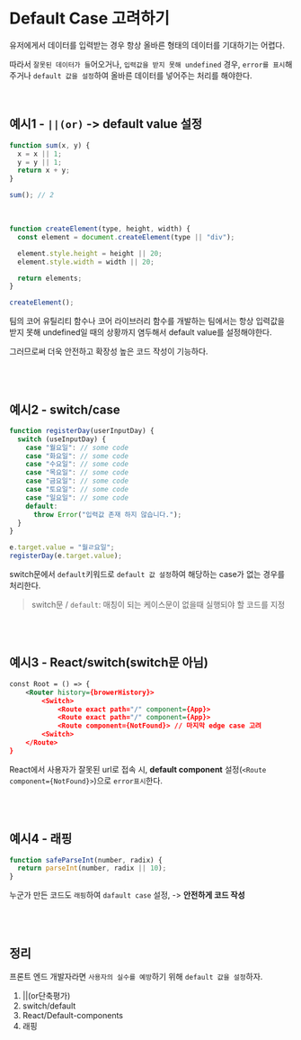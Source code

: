 # Default Case 고려하기

유저에게서 데이터를 입력받는 경우 항상 올바른 형태의 데이터를 기대하기는 어렵다.

따라서 `잘못된 데이터가 들`어오거나, `입력값을 받지 못해 undefined` 경우, `error를 표시`해주거나 `default 값을 설정`하여 올바른 데이터를 넣어주는 처리를 해야한다.

<br/>

## 예시1 - `||(or)` -> default value 설정

```javascript
function sum(x, y) {
  x = x || 1;
  y = y || 1;
  return x + y;
}

sum(); // 2
```

<br/>

```javascript
function createElement(type, height, width) {
  const element = document.createElement(type || "div");

  element.style.height = height || 20;
  element.style.width = width || 20;

  return elements;
}

createElement();
```

팀의 코어 유틸리티 함수나 코어 라이브러리 함수를 개발하는 팀에서는 항상 입력값을 받지 못해 undefined일 때의 상황까지 염두해서 default value를 설정해야한다.

그러므로써 더욱 안전하고 확장성 높은 코드 작성이 기능하다.

<br/>
<br/>

## 예시2 - switch/case

```javascript
function registerDay(userInputDay) {
  switch (useInputDay) {
    case "월요일": // some code
    case "화요일": // some code
    case "수요일": // some code
    case "목요일": // some code
    case "금요일": // some code
    case "토요일": // some code
    case "일요일": // some code
    default:
      throw Error("입력값 존재 하지 않습니다.");
  }
}

e.target.value = "월ㄹ요일";
registerDay(e.target.value);
```

switch문에서 `default`키워드로 `default 값 설정`하여 해당하는 case가 없는 경우를 처리한다.

> switch문 / `default`: 매칭이 되는 케이스문이 없을때 실행되야 할 코드를 지정

<br/>
<br/>

## 예시3 - React/switch(switch문 아님)

```xml
const Root = () => {
    <Router history={browerHistory}>
        <Switch>
            <Route exact path="/" component={App}>
            <Route exact path="/" component={App}>
            <Route component={NotFound}> // 마지막 edge case 고려
        <Switch>
    </Route>
}
```

React에서 사용자가 잘못된 url로 접속 시, **default component** 설정(`<Route component={NotFound}>`)으로 `error표시`한다.

<br/>
<br/>

## 예시4 - 래핑

```javascript
function safeParseInt(number, radix) {
  return parseInt(number, radix || 10);
}
```

누군가 만든 코드도 `래핑`하여 `dafault case` 설정, -> **안전하게 코드 작성**

<br/>
<br/>

## 정리

프론트 엔드 개발자라면 `사용자의 실수를 예방`하기 위해 `default 값을 설정`하자.

1. ||(or단축평가)
2. switch/default
3. React/Default-components
4. 래핑

